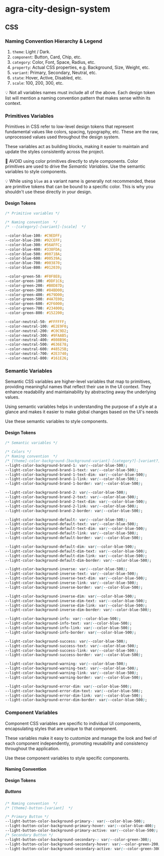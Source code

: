 # agra-city-design-system
## CSS

### Naming Convention Hierarchy & Legend
1. `theme`: Light / Dark.
2. `component`: Button, Card, Chip, etc.
3. `category`: Color, Font, Space, Radius, etc.
4. `property`: Actual CSS properties, e.g. Background, Size, Weight, etc.
5. `variant`: Primary, Secondary, Neutral, etc.
6. `state`: Hover, Active, Disabled, etc.
7. `scale`: 100, 200, 300, etc.

💡 Not all variables names must include all of the above. Each design token list will mention a naming convention pattern that makes sense within its context.

###  Primitives Variables
Primitives in CSS refer to low-level design tokens that represent fundamental values like colors, spacing, typography, etc. These are the raw, unprocessed values used throughout the design system.

These variables act as building blocks, making it easier to maintain and update the styles consistently across the project.

🚫 AVOID using color primitives directly to style components. Color primitives are used to drive the *Semantic Variables*. Use the semantic variables to style components.

💡 While using `blue` as a variant name is generally not recommended, these are primitive tokens that can be bound to a specific color. This is why you shouldn't use these directly in your design.
#### Design Tokens
```css
/* Primitive variables */

/* Naming convention  */
/* --[category]-[variant]-[scale]  */

--color-blue-100: #C9EDFF;
--color-blue-200: #92CEFF;
--color-blue-300: #56AFFC;
--color-blue-400: #338FDA;
--color-blue-500: #0071BA;
--color-blue-600: #00539A;
--color-blue-700: #003870;
--color-blue-800: #012039;

--color-green-50: #F0F8E8;
--color-green-100: #DDF1C6;
--color-green-200: #B0D87D;
--color-green-300: #84BD00;
--color-green-400: #679D00;
--color-green-500: #4A7E00; 
--color-green-600: #2F6000;
--color-green-700: #234000;
--color-green-800: #152200;

--color-neutral-50: #FFFFFF;
--color-neutral-100: #E2E9F0;
--color-neutral-200: #C0C9D2;
--color-neutral-300: #9FAAB5;
--color-neutral-400: #808B96;
--color-neutral-500: #636E78;
--color-neutral-600: #48525B;
--color-neutral-700: #2E3740;
--color-neutral-800: #161E26;
```

### Semantic Variables
Semantic CSS variables are higher-level variables that map to primitives, providing meaningful names that reflect their use in the UI context. They enhance readability and maintainability by abstracting away the underlying values.

Using semantic variables helps in understanding the purpose of a style at a glance and makes it easier to make global changes based on the UI's needs

Use these semantic variables to style components.
#### Design Tokens
```css
/* Semantic variables */

/* Colors */
/* Naming convention  */
/* [theme]-color-background-[background-variant]-[category?]-[variant?]  */
--light-color-background-brand-1: var(--color-blue-500);
--light-color-background-brand-1-text: var(--color-blue-500);
--light-color-background-brand-1-text-dim: var(--color-blue-500);
--light-color-background-brand-1-link: var(--color-blue-500);
--light-color-background-brand-1-border: var(--color-blue-500);

--light-color-background-brand-2: var(--color-blue-500);
--light-color-background-brand-2-text: var(--color-blue-500);
--light-color-background-brand-2-text-dim: var(--color-blue-500);
--light-color-background-brand-2-link: var(--color-blue-500);
--light-color-background-brand-2-border: var(--color-blue-500);

--light-color-background-default: var(--color-blue-500);
--light-color-background-default-text: var(--color-blue-500);
--light-color-background-default-text-dim: var(--color-blue-500);
--light-color-background-default-link: var(--color-blue-500);
--light-color-background-default-border: var(--color-blue-500);

--light-color-background-default-dim: var(--color-blue-500);
--light-color-background-default-dim-text: var(--color-blue-500);
--light-color-background-default-dim-link: var(--color-blue-500);
--light-color-background-default-dim-border: var(--color-blue-500);

--light-color-background-inverse: var(--color-blue-500);
--light-color-background-inverse-text: var(--color-blue-500);
--light-color-background-inverse-text-dim: var(--color-blue-500);
--light-color-background-inverse-link: var(--color-blue-500);
--light-color-background-inverse-border: var(--color-blue-500);

--light-color-background-inverse-dim: var(--color-blue-500);
--light-color-background-inverse-dim-text: var(--color-blue-500);
--light-color-background-inverse-dim-link: var(--color-blue-500);
--light-color-background-inverse-dim-border: var(--color-blue-500);

--light-color-background-info: var(--color-blue-500);
--light-color-background-info-text: var(--color-blue-500);
--light-color-background-info-link: var(--color-blue-500);
--light-color-background-info-border: var(--color-blue-500);

--light-color-background-success: var(--color-blue-500);
--light-color-background-success-text: var(--color-blue-500);
--light-color-background-success-link: var(--color-blue-500);
--light-color-background-success-border: var(--color-blue-500);

--light-color-background-warning: var(--color-blue-500);
--light-color-background-warning-text: var(--color-blue-500);
--light-color-background-warning-link: var(--color-blue-500);
--light-color-background-warning-border: var(--color-blue-500);

--light-color-background-error-dim: var(--color-blue-500);
--light-color-background-error-dim-text: var(--color-blue-500);
--light-color-background-error-dim-link: var(--color-blue-500);
--light-color-background-error-dim-border: var(--color-blue-500);
```

### Component Variables
Component CSS variables are specific to individual UI components, encapsulating styles that are unique to that component.

These variables make it easy to customize and manage the look and feel of each component independently, promoting reusability and consistency throughout the application.

Use these component variables to style specific components.
#### Naming Convention

#### Design Tokens
##### Buttons
```css
/* Naming convention  */
/* [theme]-button-[variant]  */

/* Primary Button */
--light-button-color-background-primary-: var(--color-blue-500);
--light-button-color-background-primary-hover: var(--color-blue-400);
--light-button-color-background-primary-active: var(--color-blue-500);
/* Secondary Button */
--light-button-color-background-secondary-: var(--color-green-300);
--light-button-color-background-secondary-hover: var(--color-green-200);
--light-button-color-background-secondary-active: var(--color-green-300);
```